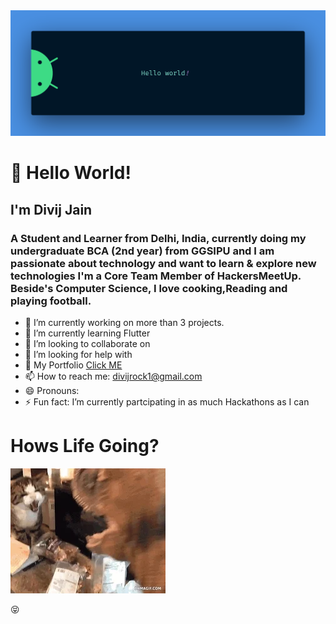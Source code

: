 

<!--
**diiviij/diiviij** is a ✨ _special_ ✨ repository because its `README.md` (this file) appears on your GitHub profile.-->
<img src="d.png">
<h1>  👋 Hello World! </h1></center>
<h2> I'm Divij Jain </h2>
<h3> A Student and Learner from Delhi, India, currently doing my undergraduate BCA (2nd year) from GGSIPU and I am passionate about technology and want to learn & explore new technologies I'm a Core Team Member of HackersMeetUp. Beside's Computer Science, I love cooking,Reading and playing football.</h3>


- 🔭 I’m currently working on  more than 3 projects.
- 🌱 I’m currently learning Flutter
- 👯 I’m looking to collaborate on 
- 🤔 I’m looking for help with 
- 💬 My Portfolio   <a href="https://diiviij.github.io">Click ME </a>
- 📫 How to reach me: divijrock1@gmail.com
- 😄 Pronouns:
- ⚡ Fun fact:  I’m currently partcipating in as much Hackathons as I can
<h1>Hows Life Going?</h1>
<img src="web.webp">


 :stuck_out_tongue_closed_eyes:
 

